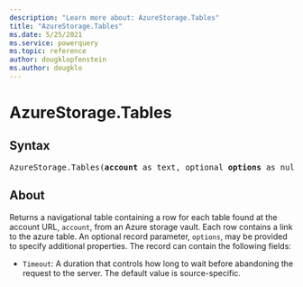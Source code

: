 ```yaml
---
description: "Learn more about: AzureStorage.Tables"
title: "AzureStorage.Tables"
ms.date: 5/25/2021
ms.service: powerquery
ms.topic: reference
author: dougklopfenstein
ms.author: dougklo
---
```

# AzureStorage.Tables

## Syntax

<pre>
AzureStorage.Tables(<b>account</b> as text, optional <b>options</b> as nullable record) as table
</pre>

## About

Returns a navigational table containing a row for each table found at the account URL, `account`, from an Azure storage vault. Each row contains a link to the azure table. An optional record parameter, `options`, may be provided to specify additional properties. The record can contain the following fields:

* `Timeout`: A duration that controls how long to wait before abandoning the request to the server. The default value is source-specific.
